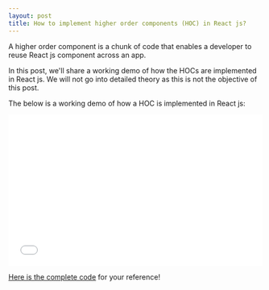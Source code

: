 ```yaml
---
layout: post
title: How to implement higher order components (HOC) in React js?
---
```


A higher order component is a chunk of code that enables a developer to reuse React js component across an app.

In this post, we'll share a working demo of how the HOCs are implemented in React js. We will not go into detailed theory as this is not the objective of this post.

The below is a working demo of how a HOC is implemented in React js:


<iframe width="100%" height="300" src="//jsfiddle.net/nordible/uax7nwyp/embedded/result/" allowfullscreen="allowfullscreen" allowpaymentrequest frameborder="0"></iframe>

[Here is the complete code](https://jsfiddle.net/nordible/uax7nwyp/) for your reference!